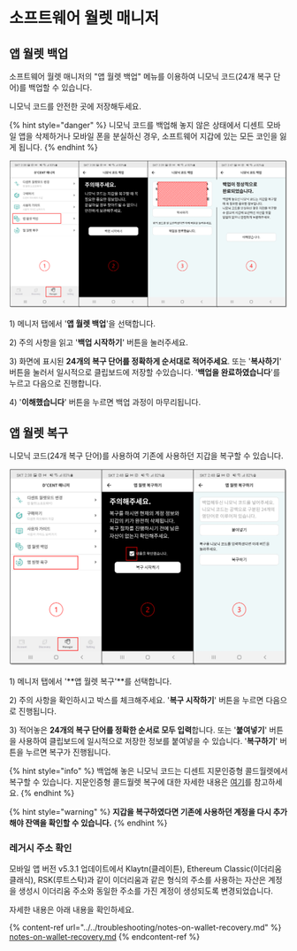 # 소프트웨어 월렛 매니저

## 앱 월렛 백업

소프트웨어 월렛 매니저의 "앱 월렛 백업" 메뉴를 이용하여 니모닉 코드(24개 복구 단어)를 백업할 수 있습니다.

니모닉 코드를 안전한 곳에 저장해두세요.

{% hint style="danger" %}
니모닉 코드를 백업해 놓지 않은 상태에서 디센트 모바일 앱을 삭제하거나 모바일 폰을 분실하신 경우, 소프트웨어 지갑에 있는 모든 코인을 잃게 됩니다.
{% endhint %}

![](<../../.gitbook/assets/3 (2).png>)

1\) 메니저 탭에서 '**앱 월렛 백업**'을 선택합니다.

2\) 주의 사항을 읽고 '**백업 시작하기**' 버튼을 눌러주세요.

3\) 화면에 표시된 **24개의 복구 단어를 정확하게 순서대로 적어주세요**. 또는 '**복사하기**' 버튼을 눌러서 일시적으로 클립보드에 저장할 수있습니다. '**백업을 완료하였습니다**'를 누르고 다음으로 진행합니다.&#x20;

4\) '**이해했습니다**' 버튼을 누르면 백업 과정이 마무리됩니다.

## 앱 월렛 복구 <a href="#recover_appwallet" id="recover_appwallet"></a>

니모닉 코드(24개 복구 단어)를 사용하여 기존에 사용하던 지갑을 복구할 수 있습니다.

![](<../../.gitbook/assets/4 (2).png>)

1\) 메니저 탭에서 '**앱 월렛 복구'**를 선택합니다.

2\) 주의 사항을 확인하시고 박스를 체크해주세요. '**복구 시작하기**' 버튼을 누르면 다음으로 진행됩니다.

3\) 적어놓은 **24개의 복구 단어를 정확한 순서로 모두 입력**합니다. 또는 '**붙여넣기**' 버튼을 사용하여 클립보드에 일시적으로 저장한 정보를 붙여넣을 수 있습니다. '**복구하기**' 버튼을 누르면 복구가 진행됩니다.

{% hint style="info" %}
백업해 놓은 니모닉 코드는 디센트 지문인증형 콜드월렛에서 복구할 수 있습니다. 지문인증형 콜드월렛 복구에 대한 자세한 내용은 [여기](../../biometric-wallet/recovery/)를 참고하세요.
{% endhint %}

{% hint style="warning" %}
**지갑을 복구하였다면 기존에 사용하던 계정을 다시 추가해야 잔액을 확인할 수 있습니다.**&#x20;
{% endhint %}

### 레거시 주소 확인

모바일 앱 버전 v5.3.1 업데이트에서 Klaytn(클레이튼), Ethereum Classic(이더리움 클래식), RSK(루트스탁)과 같이 이더리움과 같은 형식의 주소를 사용하는 자산은  계정을 생성시 이더리움 주소와 동일한 주소를 가진 계정이 생성되도록 변경되었습니다.&#x20;

자세한 내용은 아래 내용을 확인하세요.

{% content-ref url="../../troubleshooting/notes-on-wallet-recovery.md" %}
[notes-on-wallet-recovery.md](../../troubleshooting/notes-on-wallet-recovery.md)
{% endcontent-ref %}
